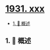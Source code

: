 # [1931. xxx](https://github.com/Tdahuyou/TNotes.leetcode/tree/main/notes/1931.%20xxx)

<!-- region:toc -->

- [1. 📝 概述](#1--概述)

<!-- endregion:toc -->

## 1. 📝 概述

